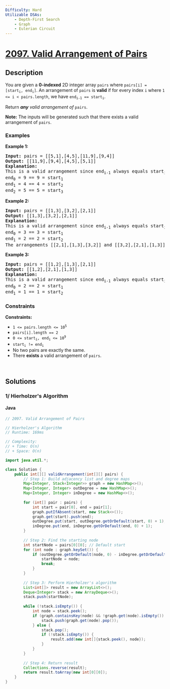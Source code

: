 ```yaml
---
Difficulty: Hard
Utilizable DSAs:
    - Depth-First Search
    - Graph
    - Eulerian Circuit
---
```


<!-- problem:start -->
# [2097. Valid Arrangement of Pairs](https://leetcode.com/problems/valid-arrangement-of-pairs)
## Description
<!-- description:start -->
<p>You are given a <strong>0-indexed</strong> 2D integer array <code>pairs</code> where <code>pairs[i] = [start<sub>i</sub>, end<sub>i</sub>]</code>. An arrangement of <code>pairs</code> is <strong>valid</strong> if for every index <code>i</code> where <code>1 &lt;= i &lt; pairs.length</code>, we have <code>end<sub>i-1</sub> == start<sub>i</sub></code>.</p>
<p>Return <em><strong>any</strong> valid arrangement of </em><code>pairs</code>.</p>
<p><strong>Note:</strong> The inputs will be generated such that there exists a valid arrangement of <code>pairs</code>.</p>

### Examples
<p><strong class="example">Example 1:</strong></p>
<pre>
<strong>Input:</strong> pairs = [[5,1],[4,5],[11,9],[9,4]]
<strong>Output:</strong> [[11,9],[9,4],[4,5],[5,1]]
<strong>Explanation:
</strong>This is a valid arrangement since end<sub>i-1</sub> always equals start<sub>i</sub>.
end<sub>0</sub> = 9 == 9 = start<sub>1</sub> 
end<sub>1</sub> = 4 == 4 = start<sub>2</sub>
end<sub>2</sub> = 5 == 5 = start<sub>3</sub>
</pre>

<p><strong class="example">Example 2:</strong></p>
<pre>
<strong>Input:</strong> pairs = [[1,3],[3,2],[2,1]]
<strong>Output:</strong> [[1,3],[3,2],[2,1]]
<strong>Explanation:</strong>
This is a valid arrangement since end<sub>i-1</sub> always equals start<sub>i</sub>.
end<sub>0</sub> = 3 == 3 = start<sub>1</sub>
end<sub>1</sub> = 2 == 2 = start<sub>2</sub>
The arrangements [[2,1],[1,3],[3,2]] and [[3,2],[2,1],[1,3]] are also valid.
</pre>

<p><strong class="example">Example 3:</strong></p>
<pre>
<strong>Input:</strong> pairs = [[1,2],[1,3],[2,1]]
<strong>Output:</strong> [[1,2],[2,1],[1,3]]
<strong>Explanation:</strong>
This is a valid arrangement since end<sub>i-1</sub> always equals start<sub>i</sub>.
end<sub>0</sub> = 2 == 2 = start<sub>1</sub>
end<sub>1</sub> = 1 == 1 = start<sub>2</sub>
</pre>

### Constraints
<p><strong>Constraints:</strong></p>
<ul>
	<li><code>1 &lt;= pairs.length &lt;= 10<sup>5</sup></code></li>
	<li><code>pairs[i].length == 2</code></li>
	<li><code>0 &lt;= start<sub>i</sub>, end<sub>i</sub> &lt;= 10<sup>9</sup></code></li>
	<li><code>start<sub>i</sub> != end<sub>i</sub></code></li>
	<li>No two pairs are exactly the same.</li>
	<li>There <strong>exists</strong> a valid arrangement of <code>pairs</code>.</li>
</ul>
<!-- description:end -->

<p>&nbsp;</p>

## Solutions
<!-- solution:start -->
### 1/ Hierholzer's Algorithm
<!-- tabs:start -->
#### Java
```java
// 2097. Valid Arrangement of Pairs

// Hierholzer's Algorithm
// Runtime: 169ms

// Complexity:
// + Time: O(n)
// + Space: O(n)

import java.util.*;

class Solution {
    public int[][] validArrangement(int[][] pairs) {
        // Step 1: Build adjacency list and degree maps
        Map<Integer, Stack<Integer>> graph = new HashMap<>();
        Map<Integer, Integer> outDegree = new HashMap<>();
        Map<Integer, Integer> inDegree = new HashMap<>();
        
        for (int[] pair : pairs) {
            int start = pair[0], end = pair[1];
            graph.putIfAbsent(start, new Stack<>());
            graph.get(start).push(end);
            outDegree.put(start, outDegree.getOrDefault(start, 0) + 1);
            inDegree.put(end, inDegree.getOrDefault(end, 0) + 1);
        }
        
        // Step 2: Find the starting node
        int startNode = pairs[0][0]; // Default start
        for (int node : graph.keySet()) {
            if (outDegree.getOrDefault(node, 0) - inDegree.getOrDefault(node, 0) == 1) {
                startNode = node;
                break;
            }
        }
        
        // Step 3: Perform Hierholzer's algorithm
        List<int[]> result = new ArrayList<>();
        Deque<Integer> stack = new ArrayDeque<>();
        stack.push(startNode);
        
        while (!stack.isEmpty()) {
            int node = stack.peek();
            if (graph.containsKey(node) && !graph.get(node).isEmpty()) {
                stack.push(graph.get(node).pop());
            } else {
                stack.pop();
                if (!stack.isEmpty()) {
                    result.add(new int[]{stack.peek(), node});
                }
            }
        }
        
        // Step 4: Return result
        Collections.reverse(result);
        return result.toArray(new int[0][0]);
    }
}
```
<!-- tabs:end -->
<!-- solution:end -->
<!-- problem:end -->

